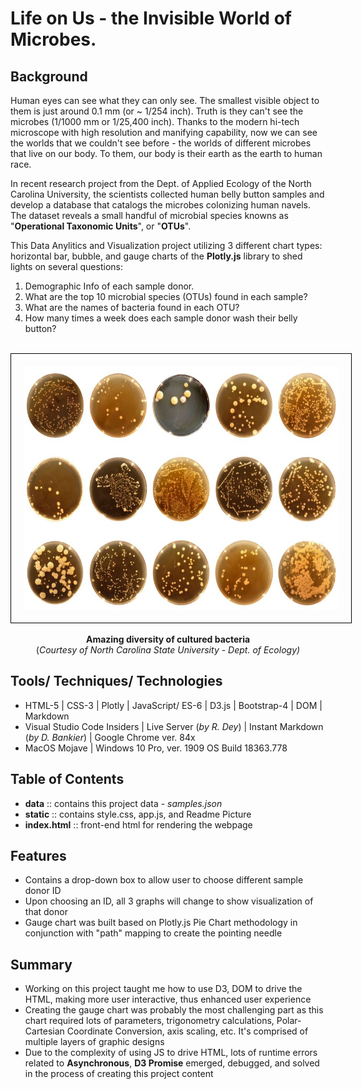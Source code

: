 # Life on Us - the Invisible World of Microbes.

## Background

Human eyes can see what they can only see. The smallest visible object to them is just around 0.1 mm (or ~ 1/254 inch). Truth is they can't see the microbes (1/1000 mm or 1/25,400 inch). Thanks to the modern hi-tech microscope with high resolution and manifying capability, now we can see the worlds that we couldn't see before - the worlds of different microbes that live on our body. To them, our body is their earth as the earth to human race.  

In recent research project from the Dept. of Applied Ecology of the North Carolina University, the scientists collected human belly button samples and develop a database that catalogs the microbes colonizing human navels. The dataset reveals a small handful of microbial species knowns as "**Operational Taxonomic Units**", or "**OTUs**".

This Data Anylitics and Visualization project utilizing 3 different chart types: horizontal bar, bubble, and gauge charts of the **Plotly.js** library to shed lights on several questions:  

<ol>
    <li>Demographic Info of each sample donor.</li>
    <li>What are the top 10 microbial species (OTUs) found in each sample?</li>
    <li>What are the names of bacteria found in each OTU?</li>
    <li>How many times a week does each sample donor wash their belly button?</li>
</ol>
<br>
<div align="center">
    <img src="static/img/readmePic.jpg" alt="amazing diversity of cultured bacteria" width="600" height="390" style="border:1px solid black; padding:20px">
    <p><b>Amazing diversity of cultured bacteria</b><br>(<em>Courtesy of North Carolina State University - Dept. of Ecology)</em></p>
</div>

## Tools/ Techniques/ Technologies
* HTML-5 | CSS-3 | Plotly | JavaScript/ ES-6 | D3.js | Bootstrap-4 | DOM | Markdown
* Visual Studio Code Insiders | Live Server (*by R. Dey*) | Instant Markdown (*by D. Bankier*) | Google Chrome ver. 84x
* MacOS Mojave | Windows 10 Pro, ver. 1909 OS Build 18363.778

## Table of Contents
* **data** :: contains this project data - *samples.json*
* **static** :: contains style.css, app.js, and Readme Picture
* **index.html** :: front-end html for rendering the webpage


## Features  
* Contains a drop-down box to allow user to choose different sample donor ID
* Upon choosing an ID, all 3 graphs will change to show visualization of that donor
* Gauge chart was built based on Plotly.js Pie Chart methodology in conjunction with "path" mapping to create the pointing needle

## Summary
* Working on this project taught me how to use D3, DOM to drive the HTML, making more user interactive, thus enhanced user experience
* Creating the gauge chart was probably the most challenging part as this chart required lots of parameters, trigonometry calculations, Polar-Cartesian Coordinate Conversion, axis scaling, etc. It's comprised of multiple layers of graphic designs
* Due to the complexity of using JS to drive HTML, lots of runtime errors related to **Asynchronous**, **D3 Promise** emerged, debugged, and solved in the process of creating this project content
